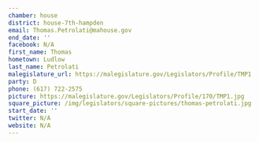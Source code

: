 ```yaml
---
chamber: house
district: house-7th-hampden
email: Thomas.Petrolati@mahouse.gov
end_date: ''
facebook: N/A
first_name: Thomas
hometown: Ludlow
last_name: Petrolati
malegislature_url: https://malegislature.gov/Legislators/Profile/TMP1
party: D
phone: (617) 722-2575
picture: https://malegislature.gov/Legislators/Profile/170/TMP1.jpg
square_picture: /img/legislators/square-pictures/thomas-petrolati.jpg
start_date: ''
twitter: N/A
website: N/A
---
```


